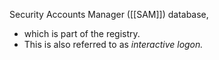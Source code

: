 Security Accounts Manager ([[SAM]]) database, 
- which is part of the registry. 
- This is also referred to as _interactive logon._